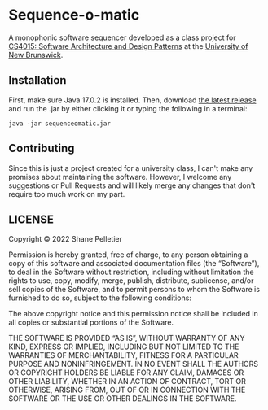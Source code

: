 # Sequence-o-matic

A monophonic software sequencer developed as a class project for [CS4015: Software Architecture and Design Patterns](https://www.unb.ca/academics/calendar/undergraduate/current/frederictoncourses/softwareengineering/swe-4403.html) at
the [University of New Brunswick](https://www.unb.ca/).

## Installation

First, make sure Java 17.0.2 is installed. Then, download [the latest release](https://github.com/shanepelletier/sequence-o-matic/releases) and run the .jar by either clicking it or typing the following in a terminal:

```shell
java -jar sequenceomatic.jar
```

## Contributing

Since this is just a project created for a university class, I can't make any promises about maintaining the software.
However, I welcome any suggestions or Pull Requests and will likely merge any changes that don't require too much work
on my part.

## LICENSE
Copyright © 2022 Shane Pelletier

Permission is hereby granted, free of charge, to any person obtaining a copy of this software and associated documentation files (the “Software”), to deal in the Software without restriction, including without limitation the rights to use, copy, modify, merge, publish, distribute, sublicense, and/or sell copies of the Software, and to permit persons to whom the Software is furnished to do so, subject to the following conditions:

The above copyright notice and this permission notice shall be included in all copies or substantial portions of the Software.

THE SOFTWARE IS PROVIDED “AS IS”, WITHOUT WARRANTY OF ANY KIND, EXPRESS OR IMPLIED, INCLUDING BUT NOT LIMITED TO THE WARRANTIES OF MERCHANTABILITY, FITNESS FOR A PARTICULAR PURPOSE AND NONINFRINGEMENT. IN NO EVENT SHALL THE AUTHORS OR COPYRIGHT HOLDERS BE LIABLE FOR ANY CLAIM, DAMAGES OR OTHER LIABILITY, WHETHER IN AN ACTION OF CONTRACT, TORT OR OTHERWISE, ARISING FROM, OUT OF OR IN CONNECTION WITH THE SOFTWARE OR THE USE OR OTHER DEALINGS IN THE SOFTWARE.